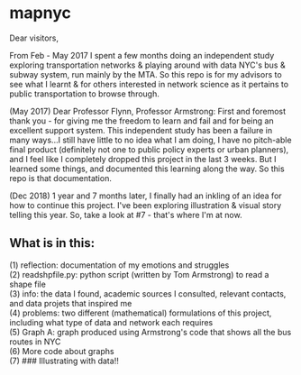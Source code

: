 # mapnyc

Dear visitors, 

From Feb - May 2017 I spent a few months doing an independent study exploring transportation networks & playing around with data NYC's bus & subway system, run mainly by the MTA. So this repo is for my advisors to see what I learnt & for others interested in network science as it pertains to public transportation to browse through.

(May 2017)
Dear Professor Flynn, Professor Armstrong: 
First and foremost thank you - for giving me the freedom to learn and fail and for being an excellent support system. This independent study has been a failure in many ways...I still have little to no idea what I am doing, I have no pitch-able final product (definitely not one to public policy experts or urban planners), and I feel like I completely dropped this project in the last 3 weeks. But I learned some things, and documented this learning along the way. So this repo is that documentation. 

(Dec 2018)
1 year and 7 months later, I finally had an inkling of an idea for how to continue this project. I've been exploring illustration & visual story telling this year. So, take a look at #7 - that's where I'm at now. 

## What is in this: 
(1) reflection: documentation of my emotions and struggles <br />
(2) readshpfile.py: python script (written by Tom Armstrong) to read a shape file <br />
(3) info: the data I found, academic sources I consulted, relevant contacts, and data projets that inspired me <br />
(4) problems: two different (mathematical) formulations of this project, including what type of data and network each requires <br />
(5) Graph A: graph produced using Armstrong's code that shows all the bus routes in NYC <br />
(6) More code about graphs <br />
(7) ### Illustrating with data!! 
